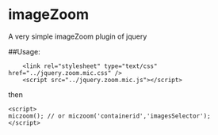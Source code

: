 # imageZoom
A very simple imageZoom plugin of jquery 

##Usage:
```
    <link rel="stylesheet" type="text/css" href="../jquery.zoom.mic.css" />
    <script src="../jquery.zoom.mic.js"></script>
```
then 
```
<script>
miczoom(); // or miczoom('containerid','imagesSelector');
</script>
```

